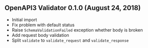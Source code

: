 ## OpenAPI3 Validator 0.1.0 (August 24, 2018) ##

* Initial import
* Fix problem with default status
* Raise `SchemaValidationFailed` exception whether body is broken
* Add request body validation
* Split `validate` to `validate_request` and `validate_response`

